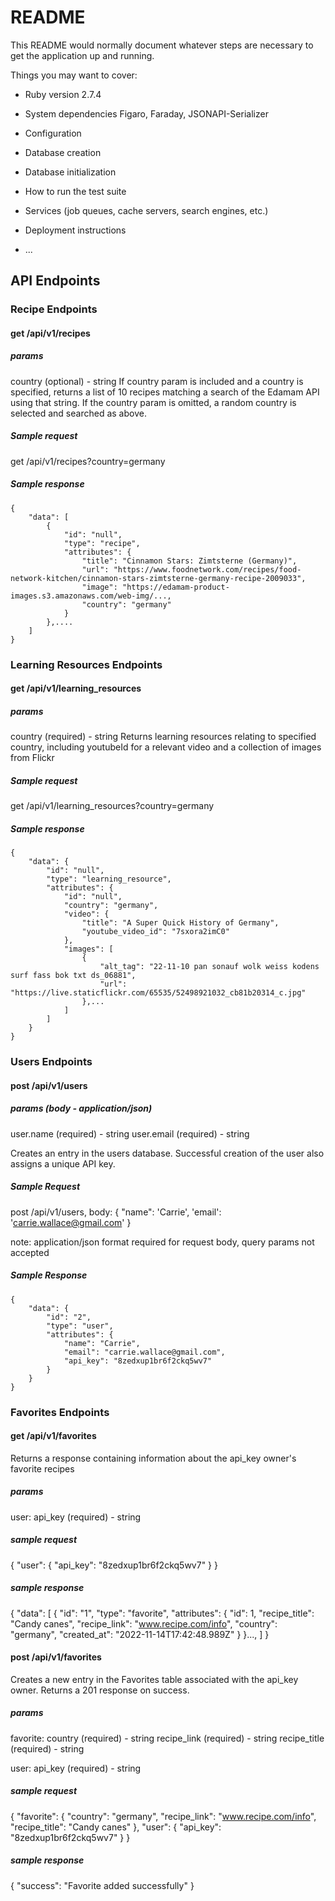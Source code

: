 # README

This README would normally document whatever steps are necessary to get the
application up and running.

Things you may want to cover:

* Ruby version
2.7.4

* System dependencies
Figaro, Faraday, JSONAPI-Serializer

* Configuration

* Database creation

* Database initialization

* How to run the test suite

* Services (job queues, cache servers, search engines, etc.)

* Deployment instructions

* ...

## API Endpoints

### Recipe Endpoints

#### get /api/v1/recipes

##### params
country (optional) - string
If country param is included and a country is specified, returns a list of 10 recipes matching a search of the Edamam API using that string.
If the country param is omitted, a random country is selected and searched as above.

##### Sample request
get /api/v1/recipes?country=germany

##### Sample response
```
{
    "data": [
        {
            "id": "null",
            "type": "recipe",
            "attributes": {
                "title": "Cinnamon Stars: Zimtsterne (Germany)",
                "url": "https://www.foodnetwork.com/recipes/food-network-kitchen/cinnamon-stars-zimtsterne-germany-recipe-2009033",
                "image": "https://edamam-product-images.s3.amazonaws.com/web-img/...,
                "country": "germany"
            }
        },....
    ]
}
```

### Learning Resources Endpoints

#### get /api/v1/learning_resources

##### params
country (required) - string
Returns learning resources relating to specified country, including youtubeId for a relevant video and a collection of images from Flickr

##### Sample request
get /api/v1/learning_resources?country=germany

##### Sample response
```
{
    "data": {
        "id": "null",
        "type": "learning_resource",
        "attributes": {
            "id": "null",
            "country": "germany",
            "video": {
                "title": "A Super Quick History of Germany",
                "youtube_video_id": "7sxora2imC0"
            },
            "images": [
                {
                    "alt_tag": "22-11-10 pan sonauf wolk weiss kodens surf fass bok txt ds_06881",
                    "url": "https://live.staticflickr.com/65535/52498921032_cb81b20314_c.jpg"
                },...
            ]
        ]
    }
}
```

### Users Endpoints

#### post /api/v1/users

##### params (body - application/json)
user.name (required) - string
user.email (required) - string

Creates an entry in the users database. Successful creation of the user also assigns a unique API key.

##### Sample Request

post /api/v1/users, body: { "name": 'Carrie', 'email': 'carrie.wallace@gmail.com' }

note: application/json format required for request body, query params not accepted

##### Sample Response

```
{
    "data": {
        "id": "2",
        "type": "user",
        "attributes": {
            "name": "Carrie",
            "email": "carrie.wallace@gmail.com",
            "api_key": "8zedxup1br6f2ckq5wv7"
        }
    }
}
```

### Favorites Endpoints

#### get /api/v1/favorites

Returns a response containing information about the api_key owner's favorite recipes

##### params
user:
api_key (required) - string

##### sample request
{ 
    "user":
        {
            "api_key": "8zedxup1br6f2ckq5wv7"
        }
}

##### sample response
{
    "data": [
        {
            "id": "1",
            "type": "favorite",
            "attributes": {
                "id": 1,
                "recipe_title": "Candy canes",
                "recipe_link": "www.recipe.com/info",
                "country": "germany",
                "created_at": "2022-11-14T17:42:48.989Z"
            }
        }...,
    ]
}

#### post /api/v1/favorites

Creates a new entry in the Favorites table associated with the api_key owner. Returns a 201 response on success.

##### params
favorite:
country (required) - string
recipe_link (required) - string
recipe_title (required) - string

user:
api_key (required) - string

##### sample request
{ 
    "favorite": 
        {
            "country": "germany",
            "recipe_link": "www.recipe.com/info",
            "recipe_title": "Candy canes"
        },
    "user":
        {
            "api_key": "8zedxup1br6f2ckq5wv7"
        }
}

##### sample response
{
    "success": "Favorite added successfully"
}



